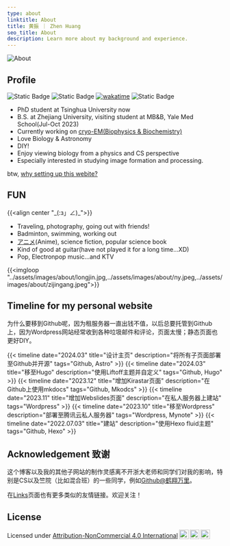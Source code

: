 ```yaml
---
type: about
linktitle: About
title: 黄振 ｜ Zhen Huang
seo_title: About
description: Learn more about my background and experience.
---
```


![About](https://lfs.zhenhuang.site/images/About-index-2024-04-15-17-13-43.jpg#small)

## Profile

![Static Badge](https://img.shields.io/badge/BIO-ASTRO-blue) ![Static Badge](https://img.shields.io/badge/cryo-EM-orange)  [![wakatime](https://wakatime.com/badge/user/018b6591-20df-4e17-9e3a-30529d0b82ca.svg)](https://wakatime.com/@018b6591-20df-4e17-9e3a-30529d0b82ca) ![Static Badge](https://img.shields.io/badge/last_modified-09/02/2024-red)

* PhD student at Tsinghua University now
* B.S. at Zhejiang University, visiting student at MB&B, Yale Med School(Jul-Oct 2023)
* Currently working on [cryo-EM(Biophysics & Biochemistry)](../research/)
* Love Biology & Astronomy
* DIY!
* Enjoy viewing biology from a physics and CS perspective
* Especially interested in studying image formation and processing.

btw, [why setting up this webite?](../posts/hello-blog/)

## FUN

{{<align center "\_(:з」∠)\_">}}

* Traveling, photography, going out with friends!
* Badminton, swimming, working out
* [アニメ](https://bgm.tv/user/zhenhuang)(Anime), science fiction, popular science book
* Kind of good at guitar(have not played it for a long time...XD)
* Pop, Electronpop music...and KTV

{{<imgloop "../assets/images/about/longjin.jpg,../assets/images/about/ny.jpeg,../assets/images/about/zijingang.jpeg">}}

## Timeline for my personal website

为什么要移到Github呢，<span class="shady" title="你知道的太多了">因为租服务器一直出钱不值，以后总要托管到Github上，</span>因为Wordpress网站经常收到各种垃圾邮件和评论，页面太慢；静态页面也更好DIY。

{{< timeline date="2024.03" title="设计主页" description="将所有子页面部署至Github并开源" tags="Github, Astro"  >}}
{{< timeline date="2024.03" title="移至Hugo" description="使用Liftoff主题并自定义" tags="Github, Hugo"  >}}
{{< timeline date="2023.12" title="增加Kirastar页面" description="在Github上使用mkdocs" tags="Github, Mkodcs"  >}}
{{< timeline date="2023.11" title="增加Webslides页面" description="在私人服务器上建站" tags="Wordpress"  >}}
{{< timeline date="2023.10" title="移至Wordpress" description="部署至腾讯云私人服务器" tags="Wordpress, Mynote"  >}}
{{< timeline date="2022.07.03" title="建站" description="使用Hexo fluid主题" tags="Github, Hexo"  >}}

## Acknowledgement 致谢

这个博客以及我的其他子网站的制作灵感离不开浙大老师和同学们对我的影响，特别是CS以及竺院（比如混合班）的一些同学，例如[Github@鹤翔万里](https://github.com/TonyCrane)。

在[Links](../links/)页面也有更多类似的友情链接。欢迎关注！

## License

Licensed under <a href="http://creativecommons.org/licenses/by-nc/4.0/?ref=chooser-v1" target="_blank" rel="license noopener noreferrer" style="display:inline-block;">Attribution-NonCommercial 4.0 International<img style="height:22px!important;margin-left:3px;vertical-align:text-bottom;" src="https://mirrors.creativecommons.org/presskit/icons/cc.svg?ref=chooser-v1"><img style="height:22px!important;margin-left:3px;vertical-align:text-bottom;" src="https://mirrors.creativecommons.org/presskit/icons/by.svg?ref=chooser-v1"><img style="height:22px!important;margin-left:3px;vertical-align:text-bottom;" src="https://mirrors.creativecommons.org/presskit/icons/nc.svg?ref=chooser-v1"></a></p>